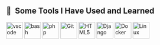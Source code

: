<h2> 🚀 &nbsp;Some Tools I Have Used and Learned</h2>
<p align="left">
<img src="https://cdn.jsdelivr.net/gh/devicons/devicon/icons/vscode/vscode-original.svg" alt="vscode" width="45" height="45"/>
<img src="https://cdn.jsdelivr.net/gh/devicons/devicon/icons/bash/bash-original.svg" alt="bash" width="45" height="45"/>
<img src="https://cdn.jsdelivr.net/gh/devicons/devicon/icons/php/php-original.svg" alt="php" width="45" height="45"/>
<img src="https://cdn.jsdelivr.net/gh/devicons/devicon@latest/icons/git/git-original-wordmark.svg"  alt="Git" width="45" height="45"/>
<img src="https://cdn.jsdelivr.net/gh/devicons/devicon@latest/icons/html5/html5-original.svg" alt="HTML5" width="45" height="45"/>
<img src="https://cdn.jsdelivr.net/gh/devicons/devicon@latest/icons/django/django-plain.svg" alt="Django" width="45" height="45" />
<img src="https://cdn.jsdelivr.net/gh/devicons/devicon@latest/icons/docker/docker-original-wordmark.svg" alt="Docker" width="45" height="45" />
<img src="https://cdn.jsdelivr.net/gh/devicons/devicon@latest/icons/linux/linux-original.svg" alt="Linux" width="45" height="45" />
          
</p>
